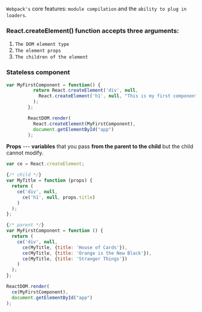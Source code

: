
`Webpack's` core features: `module compilation` and the `ability to plug in loaders`.

### React.createElement() function accepts three arguments:
1. `The DOM element type`
2. `The element props`
3. `The children of the element`

### Stateless component

```js
var MyFirstComponent = function() {
          return React.createElement('div', null,
            React.createElement('h1', null, "This is my first component!")
          );
        };

        ReactDOM.render(
          React.createElement(MyFirstComponent),
          document.getElementById("app")
        );
```

**Props** --- **variables** that you pass **from the parent to the child** but the child cannot modify.

```js
var ce = React.createElement;

{/* child */}
var MyTitle = function (props) {
  return (
    ce('div', null,
      ce('h1', null, props.title)
    )
  );
};

{/* parent */}
var MyFirstComponent = function () {
  return (
    ce('div', null,
      ce(MyTitle, {title: 'House of Cards'}),
      ce(MyTitle, {title: 'Orange is the New Black'}),
      ce(MyTitle, {title: 'Stranger Things'})
    )
  );
};

ReactDOM.render(
  ce(MyFirstComponent),
  document.getElementById("app")
);
```
